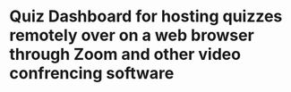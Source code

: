 # Quiz Dashboard for hosting quizzes remotely over on a web browser through Zoom and other video confrencing software
